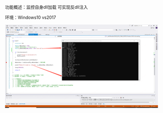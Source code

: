 功能概述：监控自身dll加载  可实现反dll注入

环境：Windows10  vs2017 

![](https://github.com/MengNiuHia/Mrwangboping/blob/main/Windows/Application/iProtect//测试截图.png)
